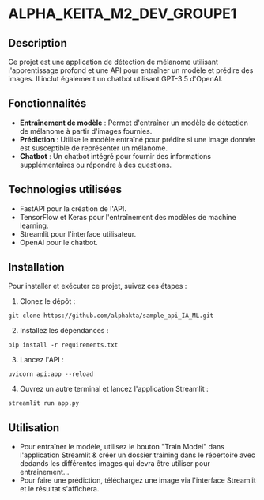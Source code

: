 # ALPHA_KEITA_M2_DEV_GROUPE1

## Description

Ce projet est une application de détection de mélanome utilisant l'apprentissage profond et une API pour entraîner un modèle et prédire des images. Il inclut également un chatbot utilisant GPT-3.5 d'OpenAI.

## Fonctionnalités

- **Entraînement de modèle** : Permet d'entraîner un modèle de détection de mélanome à partir d'images fournies.
- **Prédiction** : Utilise le modèle entraîné pour prédire si une image donnée est susceptible de représenter un mélanome.
- **Chatbot** : Un chatbot intégré pour fournir des informations supplémentaires ou répondre à des questions.

## Technologies utilisées

- FastAPI pour la création de l'API.
- TensorFlow et Keras pour l'entraînement des modèles de machine learning.
- Streamlit pour l'interface utilisateur.
- OpenAI pour le chatbot.

## Installation

Pour installer et exécuter ce projet, suivez ces étapes :

1. Clonez le dépôt :

```
git clone https://github.com/alphakta/sample_api_IA_ML.git
```

2. Installez les dépendances :

```
pip install -r requirements.txt
```

3. Lancez l'API :

```
uvicorn api:app --reload
```

4. Ouvrez un autre terminal et lancez l'application Streamlit :

```
streamlit run app.py
```

## Utilisation

- Pour entraîner le modèle, utilisez le bouton "Train Model" dans l'application Streamlit & créer un dossier training dans le répertoire avec dedands les différentes images qui devra être utiliser pour entrainement...
- Pour faire une prédiction, téléchargez une image via l'interface Streamlit et le résultat s'affichera.
